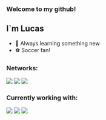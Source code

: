 ### Welcome to my github!

## I`m Lucas

- 🚀 Always learning something new
- ⚽ Soccer fan!

### Networks:

<a href="https://twitter.com/](https://twitter.com/lucasmf_sci" title="lcmocelin | Twitter"><img src="assets/twitter.svg" /></a>
<a href="https://www.linkedin.com/in/lucas-mocelin-fioravanti-45a832271/" title="lcmocelin | LinkedIn"><img src="assets/linkedin.svg" /></a>
<a href="https://github.com/lcmocelin" title="lcmocelin | GitHub"><img src="assets/github.svg" /></a>

### Currently working with:

<a href="https://code.visualstudio.com" title="VSCode"><img src="assets/vscode.svg" /></a>
<a href="https://www.javascript.com" title="JavaScript"><img src="assets/javascript.svg" /></a>
<a href="https://www.typescriptlang.org" title="TypeScript"><img src="assets/typescript.svg" /></a>




